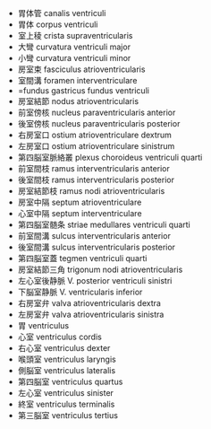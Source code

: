 - 胃体管 canalis ventriculi
- 胃体 corpus ventriculi
- 室上稜 crista supraventricularis
- 大彎 curvatura ventriculi major
- 小彎 curvatura ventriculi minor
- 房室束 fasciculus atrioventricularis
- 室間溝 foramen interventriculare
- =fundus gastricus fundus ventriculi
- 房室結節 nodus atrioventricularis
- 前室傍核 nucleus paraventricularis anterior
- 後室傍核 nucleus paraventricularis posterior
- 右房室口 ostium atrioventriculare dextrum
- 左房室口 ostium atrioventriculare sinistrum
- 第四脳室脈絡叢 plexus choroideus ventriculi quarti
- 前室間枝 ramus interventricularis anterior
- 後室間枝 ramus interventricularis posterior
- 房室結節枝 ramus nodi atrioventricularis
- 房室中隔 septum atrioventriculare
- 心室中隔 septum interventriculare
- 第四脳室髄条 striae medullares ventriculi quarti
- 前室間溝 sulcus interventricularis anterior
- 後室間溝 sulcus interventricularis posterior
- 第四脳室蓋 tegmen ventriculi quarti
- 房室結節三角 trigonum nodi atrioventricularis
- 左心室後静脈 V. posterior ventriculi sinistri
- 下脳室静脈 V. ventricularis inferior
- 右房室弁 valva atrioventricularis dextra
- 左房室弁 valva atrioventricularis sinistra
- 胃 ventriculus
- 心室 ventriculus cordis
- 右心室 ventriculus dexter
- 喉頭室 ventriculus laryngis
- 側脳室 ventriculus lateralis
- 第四脳室 ventriculus quartus
- 左心室 ventriculus sinister
- 終室 ventriculus terminalis
- 第三脳室 ventriculus tertius

